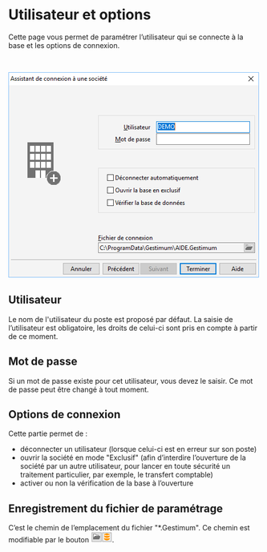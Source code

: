 






# Utilisateur et options




Cette page vous permet de paramétrer l’utilisateur qui se connecte à 
 la base et les options de connexion.


 


![](../../assets/images/Ouvrir/2/AssistantConnexionUtilisateur.png)


## Utilisateur


Le nom de l'utilisateur du poste est proposé par défaut. La saisie de 
 l’utilisateur est obligatoire, les droits de celui-ci sont pris en compte 
 à partir de ce moment.


## Mot de passe


Si un mot de passe existe pour cet utilisateur, vous devez le saisir. 
 Ce mot de passe peut être changé à tout moment.


## Options de connexion


Cette partie permet de :


* déconnecter un 
 utilisateur (lorsque celui-ci est en erreur sur son poste)
* ouvrir la société 
 en mode "Exclusif" (afin d’interdire l’ouverture de la société 
 par un autre utilisateur, pour lancer en toute sécurité un traitement 
 particulier, par exemple, le transfert comptable)
* activer ou non 
 la vérification de la base à l’ouverture


## Enregistrement du fichier de paramétrage


C’est le chemin de l’emplacement du fichier "\*.Gestimum". 
 Ce chemin est modifiable par le bouton ![image\Gest0005_wmf.gif](../../assets/images/Ouvrir/2/Boutons.gif "image\Gest0005_wmf.gif").


